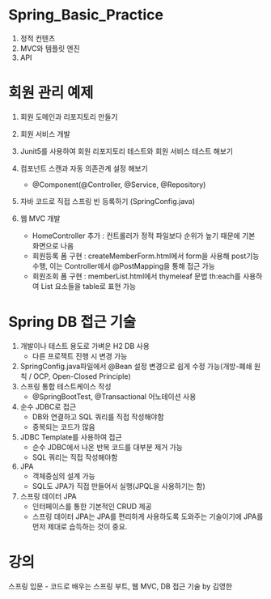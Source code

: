 # Spring_Basic_Practice

1. 정적 컨텐츠
2. MVC와 템플릿 엔진 
3. API

# 회원 관리 예제

1. 회원 도메인과 리포지토리 만들기
2. 회원 서비스 개발
3. Junit5를 사용하여 회원 리포지토리 테스트와 회원 서비스 테스트 해보기

4. 컴포넌트 스캔과 자동 의존관계 설정 해보기
    - @Component(@Controller, @Service, @Repository)
5. 자바 코드로 직접 스프링 빈 등록하기 (SpringConfig.java)
6. 웹 MVC 개발
    - HomeController 추가 : 컨트롤러가 정적 파일보다 순위가 높기 때문에 기본 화면으로 나옴
    - 회원등록 폼 구현 : createMemberForm.html에서 form을 사용해 post기능 수행, 이는 Controller에서 @PostMapping을 통해 접근 가능
    - 회원조회 폼 구현 : memberList.html에서 thymeleaf 문법 th:each를 사용하여 List 요소들을 table로 표현 가능

# Spring DB 접근 기술

1. 개발이나 테스트 용도로 가벼운 H2 DB 사용
   - 다른 프로젝트 진행 시 변경 가능
2. SpringConfig.java파일에서 @Bean 설정 변경으로 쉽게 수정 가능(개방-폐쇄 원칙 / OCP, Open-Closed Principle)
3. 스프링 통합 테스트케이스 작성
   - @SpringBootTest, @Transactional 어노테이션 사용
4. 순수 JDBC로 접근
   - DB와 연결하고 SQL 쿼리를 직접 작성해야함
   - 중복되는 코드가 많음
5. JDBC Template를 사용하여 접근
   - 순수 JDBC에서 나온 반복 코드를 대부분 제거 가능
   - SQL 쿼리는 직접 작성해야함
6. JPA
   - 객체중심의 설계 가능
   - SQL도 JPA가 직접 만들어서 실행(JPQL을 사용하기는 함)
7. 스프링 데이터 JPA
   - 인터페이스를 통한 기본적인 CRUD 제공
   - 스프링 데이터 JPA는 JPA를 편리하게 사용하도록 도와주는 기술이기에 JPA를 먼저 제대로 습득하는 것이 중요.

# 강의

스프링 입문 - 코드로 배우는 스프링 부트, 웹 MVC, DB 접근 기술 by 김영한

